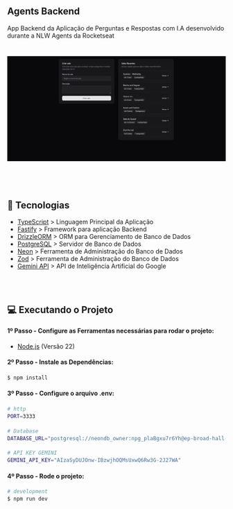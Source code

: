 
## Agents Backend
App Backend da Aplicação de Perguntas e Respostas com I.A desenvolvido durante a NLW Agents da Rocketseat

<h1 align="center">
  <img alt="Dom Casmurro" title="Dom Casmurro" width="700" src=".github/image.png" />
</h1>

<br /><br />

## 🚀 Tecnologias
- [TypeScript](https://www.typescriptlang.org/) > Linguagem Principal da Aplicação
- [Fastify](https://fastify.dev/) > Framework para aplicação Backend
- [DrizzleORM](https://orm.drizzle.team/) > ORM para Gerenciamento de Banco de Dados
- [PostgreSQL](https://www.postgresql.org/) > Servidor de Banco de Dados
- [Neon](https://neon.com/) > Ferramenta de Administração do Banco de Dados
- [Zod](https://neon.com/) > Ferramenta de Administração do Banco de Dados
- [Gemini API](https://ai.google.dev/) > API de Inteligência Artificial do Google

<br /><br />

## 💻 Executando o Projeto

#### 1º Passo - Configure as Ferramentas necessárias para rodar o projeto:

- [Node.js](https://nodejs.org/en/) (Versão 22)


#### 2º Passo - Instale as Dependências:

```bash
$ npm install
```

#### 3º Passo - Configure o arquivo .env:

```bash
# http
PORT=3333

# Database
DATABASE_URL="postgresql://neondb_owner:npg_plaBgxu7r6Yh@ep-broad-hall-aepwhl4x-pooler.c-2.us-east-2.aws.neon.tech/neondb?sslmode=require"

# API KEY GEMINI
GEMINI_API_KEY="AIzaSyDUJOnw-IBzwjhOQMsUxwQ6Rw3G-2J27WA"
```

#### 4º Passo - Rode o projeto:

```bash
# development
$ npm run dev
```